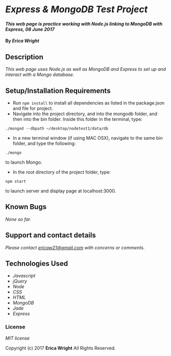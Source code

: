 # _Express & MongoDB Test Project_

#### _This web page is practice working with Node.js linking to MongoDB with Express, 08 June 2017_

#### By _**Erica Wright**_

## Description

_This web page uses Node.js as well as MongoDB and Express to set up and interact with a Mongo database._

## Setup/Installation Requirements

* Run `npm install` to install all dependencies as listed in the package.json and file for project.
* Navigate into the project directory, and into the mongodb folder, and then into the bin folder. Inside this folder in the terminal, type: 
```
./mongod --dbpath ~/desktop/nodetest1/data/db
```
* In a new terminal window (if using MAC OSX), navigate to the same bin folder, and type the following:
```
./mongo
```
to launch Mongo.
* In the root directory of the project folder, type:
```
npm start
```
to launch server and display page at localhost:3000.

## Known Bugs

_None so far._

## Support and contact details

_Please contact ericaw21@gmail.com with concerns or comments._

## Technologies Used

* _Javascript_
* _jQuery_
* _Node_
* _CSS_
* _HTML_
* _MongoDB_
* _Jade_
* _Express_


### License

*MIT license*

Copyright (c) 2017 **Erica Wright** All Rights Reserved.